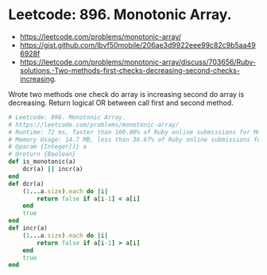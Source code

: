 # Leetcode: 896. Monotonic Array.

- https://leetcode.com/problems/monotonic-array/
- https://gist.github.com/lbvf50mobile/206ae3d9922eee99c82c9b5aa496928f
- https://leetcode.com/problems/monotonic-array/discuss/703656/Ruby-solutions.-Two-methods-first-checks-decreasing-second-checks-increasing.

Wrote two methods one check do array is increasing second do array is decreasing. Return logical OR between call first and second method.

```Ruby
# Leetcode: 896. Monotonic Array.
# https://leetcode.com/problems/monotonic-array/
# Runtime: 72 ms, faster than 100.00% of Ruby online submissions for Monotonic Array.
# Memory Usage: 14.7 MB, less than 36.67% of Ruby online submissions for Monotonic Array.
# @param {Integer[]} a
# @return {Boolean}
def is_monotonic(a)
    dcr(a) || incr(a)
end
def dcr(a)
    (1...a.size).each do |i|
        return false if a[i-1] < a[i]
    end
    true
end
def incr(a)
    (1...a.size).each do |i|
        return false if a[i-1] > a[i]
    end
    true
end
```